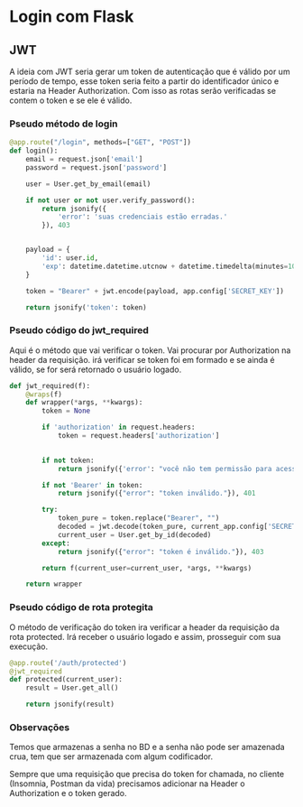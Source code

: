 # Login com Flask

## JWT
A ideia com JWT seria gerar um token de autenticação que é válido por um período de tempo, esse token seria feito a partir do identificador único e estaria na Header Authorization. Com isso as rotas serão verificadas se contem o token e se ele é válido.


### Pseudo método de login

```python
@app.route("/login", methods=["GET", "POST"])
def login():
    email = request.json['email']
    password = request.json['password']

    user = User.get_by_email(email)

    if not user or not user.verify_password():
        return jsonify({
            'error': 'suas credenciais estão erradas.'
        }), 403


    payload = {
        'id': user.id,
        'exp': datetime.datetime.utcnow + datetime.timedelta(minutes=10)
    }

    token = "Bearer" + jwt.encode(payload, app.config['SECRET_KEY'])

    return jsonify('token': token)
```

### Pseudo código do jwt_required

Aqui é o método que vai verificar o token. Vai procurar por Authorization na header da requisição. irá verificar se token foi em formado e se ainda é válido, se for será retornado o usuário logado.

```python
def jwt_required(f):
    @wraps(f)
    def wrapper(*args, **kwargs):
        token = None

        if 'authorization' in request.headers:
            token = request.headers['authorization']

        
        if not token:
            return jsonify({'error': "você não tem permissão para acessar essa rota."}), 403

        if not 'Bearer' in token:
            return jsonify({"error": "token inválido."}), 401

        try:
            token_pure = token.replace("Bearer", "")
            decoded = jwt.decode(token_pure, current_app.config['SECRET_KEY'])
            current_user = User.get_by_id(decoded)
        except:
            return jsonify({"error": "token é inválido."}), 403

        return f(current_user=current_user, *args, **kwargs)

    return wrapper
```

### Pseudo código de rota protegita

O método de verificação do token ira verificar a header da requisição da rota protected.
Irá receber o usuário logado e assim, prosseguir com sua execução.

```python
@app.route('/auth/protected')
@jwt_required
def protected(current_user):
    result = User.get_all()

    return jsonify(result)
```

### Observações

Temos que armazenas a senha no BD e a senha não pode ser amazenada crua, tem que ser armazenada com algum codificador.

Sempre que uma requisição que precisa do token for chamada, no cliente (Insomnia, Postman da vida) precisamos adicionar na Header o Authorization e o token gerado.